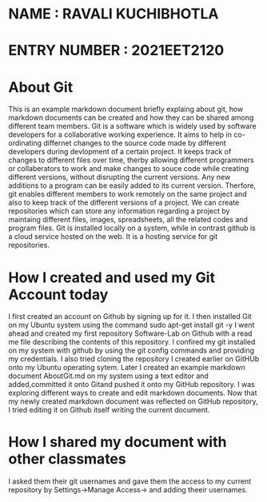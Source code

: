 # NAME : RAVALI KUCHIBHOTLA
# ENTRY NUMBER : 2021EET2120

# About Git

This is an example markdown document briefly explaing about git, how markdown documents can be created and how they can be shared among different team members.
Git is a software which is widely used by software developers for a collaborative working experience. It aims to help in co-ordinating differnet changes to the source code made by different developers during devlopment of a certain project. It keeps track of changes to different files over time, therby allowing different programmers or collaberators to work and make changes to souce code while creating different versions, without disrupting the current versions. Any new additions to a program can be easily added to its current version. Therfore, git enables different members to work remotely on the same project and also to keep track of the different versions of a project. We can create repositories which can store any information regarding a project by maintaing different files, images, spreadsheets, all the related codes and program files. 
Git is installed locally on a system, while in contrast github is a cloud service hosted on the web. It is a hosting service for git repositories.

# How I created and used my Git Account today
I first created an account on Github by signing up for it. I then installed Git on my Ubuntu system using the command 
sudo apt-get install git -y
I went ahead and created my first repository Software-Lab on Github with a read me file describing the contents of this repository.
I confired my git installed on my system with github by using the git config commands and providing my credentials. I also tried cloning the repository I created earlier on GitHUb onto my Ubuntu operating sytem. 
Later I created an example markdown document  AboutGit.md on my system using a text editor and added,committed  it onto Gitand pushed it onto my GitHub repository. I was exploring different ways to create and edit markdown documents. 
Now that my newly created markdown document was reflected on GitHub repository, I  tried editing it on Github itself writing the current document.

# How I shared my document with other classmates
I asked them their git usernames and gave them the access to my current repository by Settings->Manage Access-> and adding theeir usernames.

